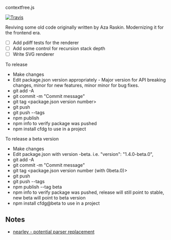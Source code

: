 contextfree.js

[![Travis](https://img.shields.io/travis/bradleybossard/contextfree.svg)](https://travis-ci.org/bradleybossard/contextfree)

Reviving some old code originally written by Aza Raskin.  Modernizing it for the frontend era.

- [ ] Add pdiff tests for the renderer
- [ ] Add some control for recursion stack depth
- [ ] Write SVG renderer

To release

- Make changes
- Edit package.json version appropriately - Major version for API breaking changes, minor for new features, minor minor for bug fixes.
- git add -A 
- git commit -m "Commit message"
- git tag <package.json version number>
- git push
- git push --tags
- npm publish
- npm info <cdfg> to verify package was pushed
- npm install cfdg to use in a project

To release a beta version

- Make changes
- Edit package.json with version -beta.<beta-version-release> i.e. "version": "1.4.0-beta.0",
- git add -A 
- git commit -m "Commit message"
- git tag <package.json version number (with 0beta.0)>
- git push
- git push --tags
- npm publish --tag beta
- npm info <cdfg> to verify package was pushed, release will still point to stable, new beta will point to beta version
- npm install cfdg@beta to use in a project


## Notes

* [nearley - potential parser replacement](http://nearley.js.org/)
